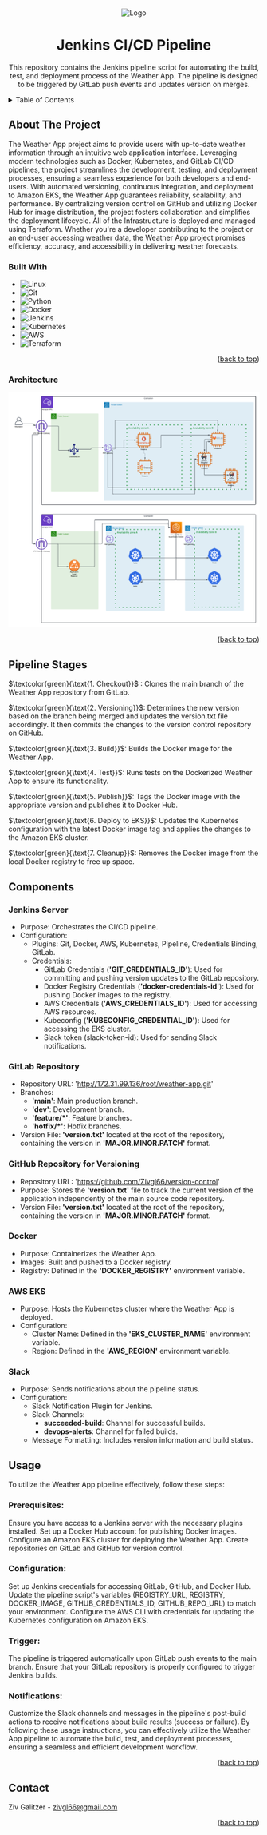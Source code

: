 <a name="readme-top"></a>

<!-- PROJECT LOGO -->
<br />
<div align="center">
    <img src="https://ideasawakened.com/assets/blog/Continuous-Integration/jenkins-with-delphi.png" alt="Logo" width="80" height="80">

  <h1 align="center">Jenkins CI/CD Pipeline</h1>

  <p align="center">
    This repository contains the Jenkins pipeline script for automating the build, test, and deployment process of the Weather App. The pipeline is designed to be triggered by GitLab push events and updates version on merges.
    <!-- <br />
    <a href="https://medium.com/@samsorrahman"><strong>Explore the docs »</strong></a>
    <br />
    <br />
    <a href="https://medium.com/@samsorrahman/list/90days-devops-journey-8a9e2568695a">View Demo</a>
    ·
    <a href="https://github.com/samsorrahman/90DaysOfDevOps-1/issues">Report Bug</a>
    ·
    <a href="https://github.com/samsorrahman/90DaysOfDevOps-1/issues">Request Feature</a> -->
  </p>
</div>

<!-- TABLE OF CONTENTS -->
<details>
  <summary>Table of Contents</summary>
  <ol>
    <li>
      <a href="#about-the-project">About The Project</a>
      <ul>
        <li><a href="#built-with">Built With</a></li>
      </ul>
    </li>
    <li><a href="#architecture">Architecture</a></li>
    <li><a href="#pipeline-stages">Pipeline Stages</a></li>
    <li><a href="#components">Components</a></li>
    <li><a href="#usage">Usage</a></li>
    <li><a href="#contact">Contact</a></li>

  </ol>
</details>

<!-- ABOUT THE PROJECT -->

## About The Project

The Weather App project aims to provide users with up-to-date weather information through an intuitive web application interface. Leveraging modern technologies such as Docker, Kubernetes, and GitLab CI/CD pipelines, the project streamlines the development, testing, and deployment processes, ensuring a seamless experience for both developers and end-users. With automated versioning, continuous integration, and deployment to Amazon EKS, the Weather App guarantees reliability, scalability, and performance. By centralizing version control on GitHub and utilizing Docker Hub for image distribution, the project fosters collaboration and simplifies the deployment lifecycle. All of the Infrastructure is deployed and managed using Terraform. Whether you're a developer contributing to the project or an end-user accessing weather data, the Weather App project promises efficiency, accuracy, and accessibility in delivering weather forecasts.

### Built With

- ![Linux][Linux]
- ![Git][Git]
- ![Python][Python]
- ![Docker][Docker]
- ![Jenkins][Jenkins]
- ![Kubernetes][Kubernetes]
- ![AWS][AWS]
- ![Terraform][Terraform]

<p align="right">(<a href="#readme-top">back to top</a>)</p>

### Architecture

<!-- ![alt text](assets/images/Architecture.png "VPC Architecture") -->

![alt text](assets/images/UML_diagram.png "VPC Architecture")

<p align="right">(<a href="#readme-top">back to top</a>)</p>

## Pipeline Stages

$`\textcolor{green}{\text{1. Checkout}}`$ : Clones the main branch of the Weather App repository from GitLab.

$`\textcolor{green}{\text{2. Versioning}}`$: Determines the new version based on the branch being merged and updates the version.txt file accordingly. It then commits the changes to the version control repository on GitHub.

$`\textcolor{green}{\text{3. Build}}`$: Builds the Docker image for the Weather App.

$`\textcolor{green}{\text{4. Test}}`$: Runs tests on the Dockerized Weather App to ensure its functionality.

$`\textcolor{green}{\text{5. Publish}}`$: Tags the Docker image with the appropriate version and publishes it to Docker Hub.

$`\textcolor{green}{\text{6. Deploy to EKS}}`$: Updates the Kubernetes configuration with the latest Docker image tag and applies the changes to the Amazon EKS cluster.

$`\textcolor{green}{\text{7. Cleanup}}`$: Removes the Docker image from the local Docker registry to free up space.

<!-- COMPONENTS -->

## Components

### Jenkins Server

- Purpose: Orchestrates the CI/CD pipeline.
- Configuration:
  - Plugins: Git, Docker, AWS, Kubernetes, Pipeline, Credentials Binding, GitLab.
  - Credentials:
    - GitLab Credentials (**'GIT_CREDENTIALS_ID'**): Used for committing and pushing version updates to the GitLab repository.
    - Docker Registry Credentials (**'docker-credentials-id'**): Used for pushing Docker images to the registry.
    - AWS Credentials (**'AWS_CREDENTIALS_ID'**): Used for accessing AWS resources.
    - Kubeconfig (**'KUBECONFIG_CREDENTIAL_ID'**): Used for accessing the EKS cluster.
    - Slack token (slack-token-id): Used for sending Slack notifications.

### GitLab Repository

- Repository URL: 'http://172.31.99.136/root/weather-app.git'
- Branches:
  - **'main'**: Main production branch.
  - **'dev'**: Development branch.
  - **'feature/\*'**: Feature branches.
  - **'hotfix/\*'**: Hotfix branches.
- Version File: **'version.txt'** located at the root of the repository, containing the version in **'MAJOR.MINOR.PATCH'** format.

### GitHub Repository for Versioning

- Repository URL: 'https://github.com/Zivgl66/version-control'
- Purpose: Stores the **'version.txt'** file to track the current version of the application independently of the main source code repository.
- Version File: **'version.txt'** located at the root of the repository, containing the version in **'MAJOR.MINOR.PATCH'** format.

### Docker

- Purpose: Containerizes the Weather App.
- Images: Built and pushed to a Docker registry.
- Registry: Defined in the **'DOCKER_REGISTRY'** environment variable.

### AWS EKS

- Purpose: Hosts the Kubernetes cluster where the Weather App is deployed.
- Configuration:
  - Cluster Name: Defined in the **'EKS_CLUSTER_NAME'** environment variable.
  - Region: Defined in the **'AWS_REGION'** environment variable.

### Slack

- Purpose: Sends notifications about the pipeline status.
- Configuration:
  - Slack Notification Plugin for Jenkins.
  - Slack Channels:
    - **succeeded-build**: Channel for successful builds.
    - **devops-alerts**: Channel for failed builds.
  - Message Formatting: Includes version information and build status.

<!-- USAGE -->

## Usage

To utilize the Weather App pipeline effectively, follow these steps:

### Prerequisites:

Ensure you have access to a Jenkins server with the necessary plugins installed.
Set up a Docker Hub account for publishing Docker images.
Configure an Amazon EKS cluster for deploying the Weather App.
Create repositories on GitLab and GitHub for version control.

### Configuration:

Set up Jenkins credentials for accessing GitLab, GitHub, and Docker Hub.
Update the pipeline script's variables (REGISTRY_URL, REGISTRY, DOCKER_IMAGE, GITHUB_CREDENTIALS_ID, GITHUB_REPO_URL) to match your environment.
Configure the AWS CLI with credentials for updating the Kubernetes configuration on Amazon EKS.

### Trigger:

The pipeline is triggered automatically upon GitLab push events to the main branch. Ensure that your GitLab repository is properly configured to trigger Jenkins builds.

### Notifications:

Customize the Slack channels and messages in the pipeline's post-build actions to receive notifications about build results (success or failure).
By following these usage instructions, you can effectively utilize the Weather App pipeline to automate the build, test, and deployment processes, ensuring a seamless and efficient development workflow.

<p align="right">(<a href="#readme-top">back to top</a>)</p>

<!-- CONTACT -->

## Contact

Ziv Galitzer - zivgl66@gmail.com

<!-- Project Link: []() -->

<p align="right">(<a href="#readme-top">back to top</a>)</p>

<!-- MARKDOWN LINKS & IMAGES -->
<!-- https://www.markdownguide.org/basic-syntax/#reference-style-links -->

[Terraform]: https://img.shields.io/badge/terraform-%235835CC.svg?style=for-the-badge&logo=terraform&logoColor=white
[Terraform-url]: https://www.terraform.io/
[CSS-3]: https://img.shields.io/badge/css3-%231572B6.svg?style=for-the-badge&logo=css3&logoColor=white
[Python]: https://img.shields.io/badge/python-3670A0?style=for-the-badge&logo=python&logoColor=ffdd54
[GithubActions]: https://img.shields.io/badge/github%20actions-%232671E5.svg?style=for-the-badge&logo=githubactions&logoColor=white
[HTML]: https://img.shields.io/badge/html5-%23E34F26.svg?style=for-the-badge&logo=html5&logoColor=white
[AWS]: https://img.shields.io/badge/AWS-%23FF9900.svg?style=for-the-badge&logo=amazon-aws&logoColor=white
[Jenkins]: https://img.shields.io/badge/jenkins-%232C5263.svg?style=for-the-badge&logo=jenkins&logoColor=white
[Git]: https://img.shields.io/badge/git-%23F05033.svg?style=for-the-badge&logo=git&logoColor=white
[Linux]: https://img.shields.io/badge/Linux-FCC624?style=for-the-badge&logo=linux&logoColor=black
[Docker]: https://img.shields.io/badge/docker-%230db7ed.svg?style=for-the-badge&logo=docker&logoColor=white
[Kubernetes]: https://img.shields.io/badge/kubernetes-%23326ce5.svg?style=for-the-badge&logo=kubernetes&logoColor=white

